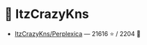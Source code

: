 # 👤 ItzCrazyKns

- [ItzCrazyKns/Perplexica](https://github.com/ItzCrazyKns/Perplexica) — 21616 ⭐️ / 2204 🍴
